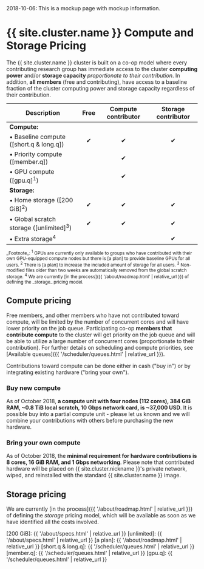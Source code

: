 <div class="alert alert-danger" role="alert">
2018-10-06: This is a mockup page with mockup information.
</div>

# {{ site.cluster.name }} Compute and Storage Pricing

The {{ site.cluster.name }} cluster is built on a co-op model where every contributing research group has immediate access to the cluster **computing power** and/or **storage capacity** _proportionate to their contribution_.  In addition, **all members** (free and contributing), have access to a baseline fraction of the cluster computing power and storage capacity regardless of their contribution.

| Description                                          | Free | Compute contributor | Storage contributor
|------------------------------------------------------|:----:|:-------------------:|:-------------------:
| **Compute:**                                         |     |     |             
| • Baseline compute ([short.q & long.q])              |  ✔  |  ✔  |  ✔
| • Priority compute ([member.q])                      |     |  ✔  |      
| • GPU compute ([gpu.q]<sup>1</sup>)                  |     |  ✔  |
| **Storage:**                                         |     |     |             
| • Home storage ([200 GiB]<sup>2</sup>)               |  ✔  |  ✔  |  ✔
| • Global scratch storage ([unlimited]<sup>3</sup>)   |  ✔  |  ✔  |  ✔
| • Extra storage<sup>4</sup>                          |     |     |  ✔


<small>
_Footnote_:
<sup>1</sup> GPUs are currently only available to groups who have contributed with their own GPU-equipped compute nodes but there is [a plan] to provide baseline GPUs for all users.
<sup>2</sup> There is [a plan] to increase the included amount of storage for all users.
<sup>3</sup> Non-modified files older than two weeks are automatically removed from the global scratch storage.
<sup>4</sup> We are currently [in the process]({{ '/about/roadmap.html' | relative_url }}) of defining the _storage_ pricing model.
</small>


## Compute pricing

Free members, and other members who have not contributed toward compute, will be limited by the number of concurrent cores and will have lower priority on the job queue.  Participating co-op **members that contribute compute** to the cluster will get priority on the job queue and will be able to utilize a large number of concurrent cores (proportionate to their contribution).  For further details on scheduling and compute priorities, see [Available queues]({{ '/scheduler/queues.html' | relative_url }}).

Contributions toward compute can be done either in cash ("buy in") or by integrating existing hardware ("bring your own").

### Buy new compute

As of October 2018, **a compute unit with four nodes (112 cores), 384 GiB RAM, ~0.8 TiB local scratch, 10 Gbps network card, is ~37,000 USD**.  It is possible buy into a partial compute unit - please let us known and we will combine your contributions with others before purchasing the new hardware.

### Bring your own compute

As of October 2018, the **minimal requirement for hardware contributions is 8 cores, 16 GiB RAM, and 1 Gbps networking**.  Please note that contributed hardware will be placed on {{ site.cluster.nickname }}'s private network, wiped, and reinstalled with the standard {{ site.cluster.name }} image.


## Storage pricing

We are currently [in the process]({{ '/about/roadmap.html' | relative_url }}) of defining the _storage_ pricing model, which will be available as soon as we have identified all the costs involved.



<style>
table {
  width: auto;
  margin-top: 1.5ex;
  margin-bottom: 1.5ex;
}
</style>

[200 GiB]: {{ '/about/specs.html' | relative_url }}
[unlimited]: {{ '/about/specs.html' | relative_url }}
[a plan]: {{ '/about/roadmap.html' | relative_url }}
[short.q & long.q]: {{ '/scheduler/queues.html' | relative_url }}
[member.q]: {{ '/scheduler/queues.html' | relative_url }}
[gpu.q]: {{ '/scheduler/queues.html' | relative_url }}
